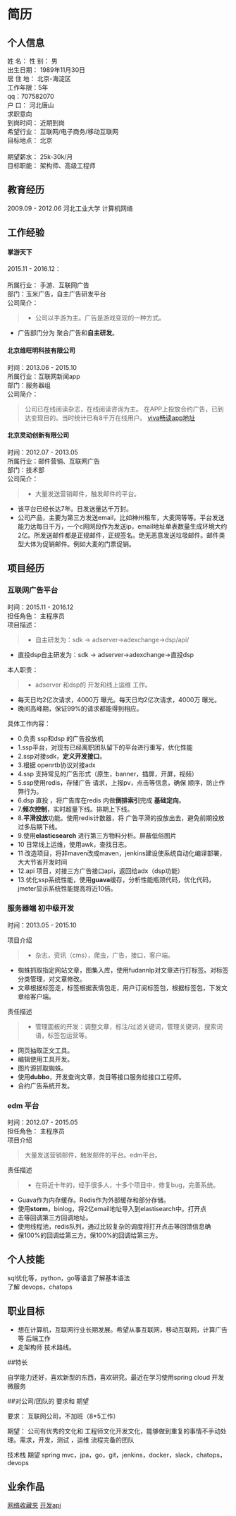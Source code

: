 #  **简历**

## 个人信息

姓 名：  性 别： 男<br>
出生日期： 1989年11月30日 <br>
居 住 地： 北京-海淀区<br>
工作年限：5年<br>
qq：707582070<br>
户 口： 河北唐山<br>
求职意向<br>
到岗时间： 近期到岗<br>
希望行业： 互联网/电子商务/移动互联网<br>
目标地点： 北京<br><br>
期望薪水： 25k-30k/月<br>
目标职能： 架构师、高级工程师<br>




## 教育经历

2009.09 - 2012.06  河北工业大学 计算机网络

## 工作经验

#### 掌游天下
2015.11 - 2016.12：<br><br>
所属行业： 手游、互联网广告<br>
部门：玉米广告，自主广告研发平台<br>
公司简介：
> - 公司以手游为主。广告是游戏变现的一种方式。
- 广告部门分为 聚合广告和**自主研发**。




#### 北京维旺明科技有限公司
时间：2013.06 - 2015.10<br>
所属行业：互联网新闻app<br>
部门：服务器组<br>
公司简介：
> 公司已在线阅读杂志，在线阅读咨询为主。
在APP上投放合约广告，已到达变现目的。当时统计已有8千万在线用户。
[viva畅读app地址](https://itunes.apple.com/cn/app/id402641844)


#### 北京灵动创新有限公司
时间：2012.07 - 2013.05 <br>
所属行业：邮件营销、互联网广告<br>
部门：技术部<br>
公司简介：
> - 大量发送营销邮件，触发邮件的平台。
- 该平台已经长达7年。日发送量达千万封。
- 公司产品，主要为第三方发送email，比如神州租车，大麦网等等。平台发送能力达每日千万，一个c网网段作为发送ip，email地址单表数量生成环境大约2亿。所发送邮件都是正规邮件，正规签名。绝无恶意发送垃圾邮件。邮件类型大体为促销邮件。例如大麦的门票促销。


## 项目经历

### 互联网广告平台
时间：2015.11 - 2016.12<br>
担任角色： 主程序员<br>
项目描述：
> - 自主研发为：sdk -> adserver->adexchange->dsp/api/
- 直投dsp自主研发为：sdk -> adserver->adexchange->直投dsp

本人职责：
>-  adserver 和dsp的 开发和线上运维 工作。
- 每天日均2亿次请求，4000万 曝光。每天日均2亿次请求，4000万 曝光。
- 晚间高峰期，保证99%的请求都能得到相应。

具体工作内容：
- 0.负责 ssp和dsp 的广告投放机
- 1.ssp平台，对现有已经离职团队留下的平台进行重写，优化性能
- 2.ssp对接sdk，**定义开发接口**。
- 3.根据 openrtb协议对接adx
- 4.ssp 支持常见的广告形式（原生，banner，插屏，开屏，视频）
- 5.ssp使用redis，存储广告 请求，上报pv，点击等信息，确保 顺序，防止作弊行为。
- 6.dsp 直投 ，将广告库在redis 内做**倒排索引**完成 **基础定向**。
- 7.**频次控制**，实时超量下线。排期上下线。
- 8.**平滑投放**功能。使用redis计数器，将 广告平滑的投放出去，避免前期投放过多后期下线。
- 9.使用**elasticsearch** 进行第三方物料分析。屏蔽低俗图片
- 10 日常线上运维，使用awk，查找日志。
- 11 改造项目，将非maven改成maven，jenkins建设使系统自动化编译部署，大大节省开发时间
- 12.api 项目，对接三方广告接口api，返回给adx（dsp功能）
- 13.优化ssp系统性能，使用**guava**缓存，分析性能瓶颈代码，优化代码，jmeter显示系统性能提高将近10倍。


### 服务器端 初中级开发

时间：2013.05 - 2015.10 <br>

项目介绍
> - 杂志，资讯（cms），爬虫，广告，接口，客户端。
- 蜘蛛抓取指定网站文章，图集入库，使用fudannlp对文章进行打标签。对标签分类管理，对文章修改。
- 文章根据标签走，标签根据表情包走，用户订阅标签包，根据标签包，下发文章给客户端。

责任描述
>-  管理面板的开发：调整文章，标注/过滤关键词，管理关键词，搜索词语，标签包运营等。
- 网页抽取正文工具。
- 编辑使用工具开发。
- 图片源抓取蜘蛛。
- 使用**dubbo**，开发查询文章，类目等接口服务给接口工程师。
- 合约广告系统开发。


### edm 平台

时间：2012.07 - 2015.05<br>
担任角色： 主程序员<br>
项目介绍
> 大量发送营销邮件，触发邮件的平台。edm平台。

责任描述
> - 在将近十年的，经手很多人，十多个项目中，修复bug，完善系统。
- Guava作为内存缓存。Redis作为外部缓存和部分存储。
- 使用**storm**，binlog，将2亿email地址导入到elastisearch中。打开点
- 击等回调第三方回调地址。
- 使用线程池，redis队列，通过比较复杂的调度将打开点击等回馈信息确
- 保100%的回调给第三方。保100%的回调给第三方。


## 个人技能
sql优化等，python，go等语言了解基本语法<br>
了解 devops，chatops

## 职业目标
- 想在计算机，互联网行业长期发展。希望从事互联网，移动互联网，计算广告等 后端工作
- 走架构师 技术路线。

##特长

自学能力还好，喜欢新型的东西，喜欢研究。最近在学习使用spring cloud 开发微服务

##对公司/团队的 要求和 期望

要求：
互联网公司，不加班（8*5工作）

期望：
公司有优秀的文化和 工程师文化开发文化，能够做到重复的事情不手动处理。需求，开发，测试 ，运维 流程完备的团队

技术栈 期望
spring mvc，jpa，go，git，jenkins，docker，slack，chatops，devops

## 业余作品
[网络收藏夹](http://100000p.com)
[开发api](http://github.com/zhangshanhai/readthis-api)
